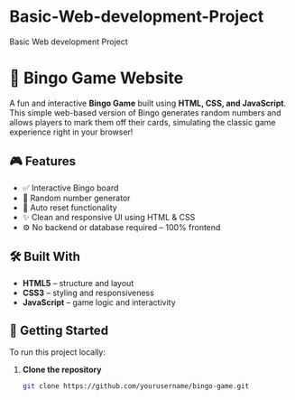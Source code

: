 # Basic-Web-development-Project
Basic Web development Project
# 🎯 Bingo Game Website

A fun and interactive **Bingo Game** built using **HTML, CSS, and JavaScript**. This simple web-based version of Bingo generates random numbers and allows players to mark them off their cards, simulating the classic game experience right in your browser!

## 🎮 Features

- ✅ Interactive Bingo board
- 🔢 Random number generator
- 🔄 Auto reset functionality
- ✨ Clean and responsive UI using HTML & CSS
- ⚙️ No backend or database required – 100% frontend

## 🛠️ Built With

- **HTML5** – structure and layout  
- **CSS3** – styling and responsiveness  
- **JavaScript** – game logic and interactivity

## 🚀 Getting Started

To run this project locally:

1. **Clone the repository**
   ```bash
   git clone https://github.com/yourusername/bingo-game.git
